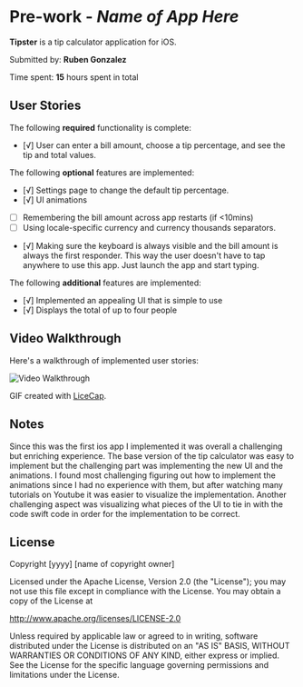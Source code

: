 # Pre-work - *Name of App Here*

**Tipster** is a tip calculator application for iOS.

Submitted by: **Ruben Gonzalez**

Time spent: **15** hours spent in total

## User Stories

The following **required** functionality is complete:

* [√] User can enter a bill amount, choose a tip percentage, and see the tip and total values.

The following **optional** features are implemented:
* [√] Settings page to change the default tip percentage.
* [√] UI animations
* [ ] Remembering the bill amount across app restarts (if <10mins)
* [ ] Using locale-specific currency and currency thousands separators.
* [√] Making sure the keyboard is always visible and the bill amount is always the first responder. This way the user doesn't have to tap anywhere to use this app. Just launch the app and start typing.

The following **additional** features are implemented:

* [√] Implemented an appealing UI that is simple to use
* [√] Displays the total of up to four people

## Video Walkthrough

Here's a walkthrough of implemented user stories:

<img src='https://i.imgur.com/ZRl0ywB.gif' title='Video Walkthrough' width='' alt='Video Walkthrough' />

GIF created with [LiceCap](http://www.cockos.com/licecap/).

## Notes

Since this was the first ios app I implemented it was overall a challenging but enriching experience. The base version of the tip calculator was easy to implement but the challenging part was implementing the new UI and the animations. I found most challenging figuring out how to implement the animations since I had no experience with them, but after watching many tutorials on Youtube it was easier to visualize the implementation. Another challenging aspect was visualizing what pieces of the UI to tie in with the code swift code in order for the implementation to be correct.

## License

Copyright [yyyy] [name of copyright owner]

Licensed under the Apache License, Version 2.0 (the "License");
you may not use this file except in compliance with the License.
You may obtain a copy of the License at

http://www.apache.org/licenses/LICENSE-2.0

Unless required by applicable law or agreed to in writing, software
distributed under the License is distributed on an "AS IS" BASIS,
WITHOUT WARRANTIES OR CONDITIONS OF ANY KIND, either express or implied.
See the License for the specific language governing permissions and
limitations under the License.
